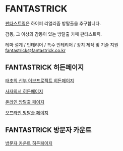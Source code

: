 # FANTASTRICK

[판타스트릭](http://fantastrick.co.kr/)은 하이퍼 리얼리즘 방탈출을 추구합니다.

감동, 그 이상의 감동이 있는 방탈출 카페 판타스트릭.

테마 설계 / 인테리어 / 특수 인테리어 / 장치 제작 및 기술 지원 fantastrick@fantastrick.co.kr

## FANTASTRICK 히든페이지

[태초의 신부 이브프로젝트 히든페이지](http://hidden.fantastrick.co.kr/HiddenPage1st)

[사자의서 히든페이지](http://hidden.fantastrick.co.kr/HiddenPage2nd)

[온라인 방탈출 페이지](http://hidden.fantastrick.co.kr/OnlineEscape)

[오프라인 방탈출 페이지](http://hidden.fantastrick.co.kr/OutdoorEscape)

## FANTASTRICK 방문자 카운트

[방문자 카운트 히든페이지](http://hidden.fantastrick.co.kr/count)
